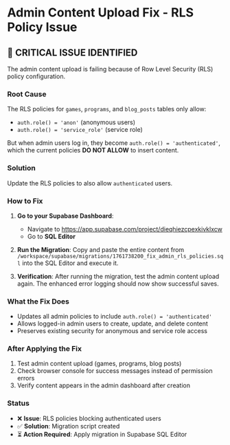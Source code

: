 # Admin Content Upload Fix - RLS Policy Issue

## 🚨 **CRITICAL ISSUE IDENTIFIED**

The admin content upload is failing because of Row Level Security (RLS) policy configuration.

### **Root Cause**
The RLS policies for `games`, `programs`, and `blog_posts` tables only allow:
- `auth.role() = 'anon'` (anonymous users)
- `auth.role() = 'service_role'` (service role)

But when admin users log in, they become `auth.role() = 'authenticated'`, which the current policies **DO NOT ALLOW** to insert content.

### **Solution**
Update the RLS policies to also allow `authenticated` users.

### **How to Fix**

1. **Go to your Supabase Dashboard**:
   - Navigate to https://app.supabase.com/project/dieqhiezcpexkivklxcw
   - Go to **SQL Editor**

2. **Run the Migration**:
   Copy and paste the entire content from `/workspace/supabase/migrations/1761738200_fix_admin_rls_policies.sql` into the SQL Editor and execute it.

3. **Verification**:
   After running the migration, test the admin content upload again. The enhanced error logging should now show successful saves.

### **What the Fix Does**
- Updates all admin policies to include `auth.role() = 'authenticated'`
- Allows logged-in admin users to create, update, and delete content
- Preserves existing security for anonymous and service role access

### **After Applying the Fix**
1. Test admin content upload (games, programs, blog posts)
2. Check browser console for success messages instead of permission errors
3. Verify content appears in the admin dashboard after creation

### **Status**
- ❌ **Issue**: RLS policies blocking authenticated users
- ✅ **Solution**: Migration script created
- ⏳ **Action Required**: Apply migration in Supabase SQL Editor